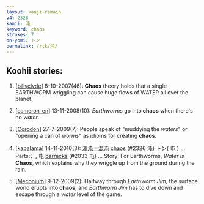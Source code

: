 ```yaml
---
layout: kanji-remain
v4: 2326
kanji: 沌
keyword: chaos
strokes: 7
on-yomi: トン
permalink: /rtk/沌/
---
```


## Koohii stories: 

1) [<a href="http://kanji.koohii.com/profile/billyclyde">billyclyde</a>] 8-10-2007(46): <strong>Chaos</strong> theory holds that a single EARTHWORM wriggling can cause huge flows of WATER all over the planet.

2) [<a href="http://kanji.koohii.com/profile/cameron_en">cameron_en</a>] 13-11-2008(10): <em>Earthworms</em> go into<strong> chaos</strong> when there&#039;s no <em>water</em>.

3) [<a href="http://kanji.koohii.com/profile/Corodon">Corodon</a>] 27-7-2009(7): People speak of &quot;muddying the <em>waters</em>&quot; or &quot;opening a can of <em>worms</em>&quot; as idioms for creating <strong>chaos</strong>.

4) [<a href="http://kanji.koohii.com/profile/kapalama">kapalama</a>] 14-11-2010(3): <a href="midori://search?text=渾沌＝混沌">渾沌＝混沌</a> <a href="../v4/2326.html">chaos</a> (#2326 沌) トン( 屯 ) ... Parts:氵, 屯 <a href="../v4/2033.html">barracks</a> (#2033 屯) ... Story: For Earthworms, <em>Water is</em><strong> Chaos</strong>, which explains why they wriggle up from the ground during the rain.

5) [<a href="http://kanji.koohii.com/profile/Meconium">Meconium</a>] 9-12-2009(2): Halfway through <em>Earthworm Jim</em>, the surface world erupts into<strong> chaos</strong>, and <em>Earthworm Jim</em> has to dive down and escape through a <em>water</em> level of the game.

